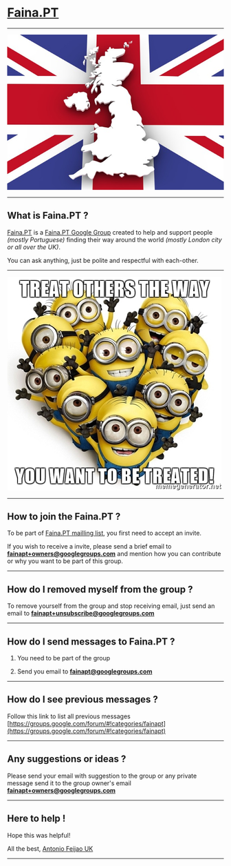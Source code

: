 # [Faina.PT](https://www.faina.pt)

---

![map-1019895_640.jpg](map-1019895_640.jpg)

---
## What is Faina.PT ?

[Faina.PT](https://www.faina.pt) is a [Faina.PT Google Group](https://groups.google.com/forum/#!categories/fainapt) created to help and support people *(mostly Portuguese)* finding their way around the world *(mostly London city or all over the UK)*.

You can ask anything, just be polite and respectful with each-other.

---

![treat-others-the-way-you-want-to-be-treated.jpg](treat-others-the-way-you-want-to-be-treated.jpg)

---
## How to join the Faina.PT ?

To be part of [Faina.PT mailling list](https://groups.google.com/forum/#!categories/fainapt), you first need to accept an invite.

If you wish to receive a invite, please send a brief email to **[fainapt+owners@googlegroups.com](fainapt+owners@googlegroups.com)** and mention how you can contribute or why you want to be part of this group.

---
## How do I removed myself from the group ?

To remove yourself from the group and stop receiving email, just send an email to **[fainapt+unsubscribe@googlegroups.com](fainapt+unsubscribe@googlegroups.com)**

---
## How do I send messages to Faina.PT ?

1) You need to be part of the group

2) Send you email to **[fainapt@googlegroups.com](fainapt@googlegroups.com)**

---
## How do I see previous messages ?

Follow this link to list all previous messages [https://groups.google.com/forum/#!categories/fainapt](https://groups.google.com/forum/#!categories/fainapt)

---
## Any suggestions or ideas ?

Please send your email with suggestion to the group or any private message send it to the group owner's email **[fainapt+owners@googlegroups.com](fainapt+owners@googlegroups.com)**


---
## Here to help !

Hope this was helpful!

All the best, [Antonio Feijao UK](https://antoniocloud.com)

---

<!-- Global site tag (gtag.js) - Google Analytics -->
<script async src="https://www.googletagmanager.com/gtag/js?id=UA-45009006-1"></script>
<script>
  window.dataLayer = window.dataLayer || [];
  function gtag(){dataLayer.push(arguments);}
  gtag('js', new Date());

  gtag('config', 'UA-45009006-1');
</script>

